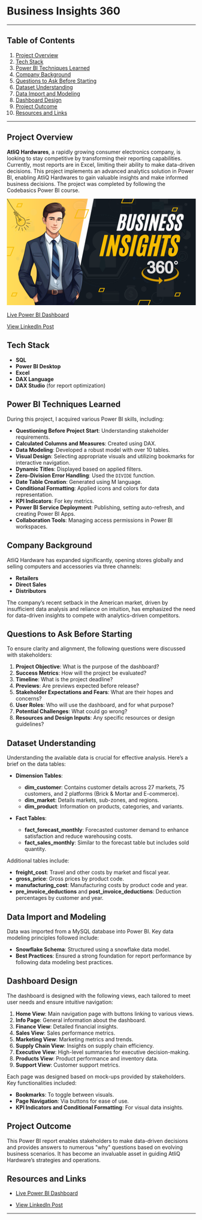 # Business Insights 360

---

## Table of Contents
1. [Project Overview](#project-overview)
2. [Tech Stack](#tech-stack)
3. [Power BI Techniques Learned](#power-bi-techniques-learned)
4. [Company Background](#company-background)
5. [Questions to Ask Before Starting](#questions-to-ask-before-starting)
6. [Dataset Understanding](#dataset-understanding)
7. [Data Import and Modeling](#data-import-and-modeling)
8. [Dashboard Design](#dashboard-design)
9. [Project Outcome](#project-outcome)
10. [Resources and Links](#resources-and-links)

---

## Project Overview

**AtliQ Hardwares**, a rapidly growing consumer electronics company, is looking to stay competitive by transforming their reporting capabilities. Currently, most reports are in Excel, limiting their ability to make data-driven decisions. This project implements an advanced analytics solution in Power BI, enabling AtliQ Hardwares to gain valuable insights and make informed business decisions. The project was completed by following the Codebasics Power BI course.

![Thumbnail](https://github.com/Ankkit0413/Business-Insights-360/blob/main/Business%20Insights%20360.png)

[Live Power BI Dashboard](https://app.powerbi.com/view?r=eyJrIjoiZTE1MmFkMzUtZmFkZi00MWNjLWFjNzYtZjM0NzJmZTc2NmY0IiwidCI6ImM2ZTU0OWIzLTVmNDUtNDAzMi1hYWU5LWQ0MjQ0ZGM1YjJjNCJ9)


[View LinkedIn Post](https://www.linkedin.com/posts/ankkitkumarguppta_business-insights-360-activity-7255948922123145216-shIp?utm_source=share&utm_medium=member_desktop)

## Tech Stack

- **SQL**
- **Power BI Desktop**
- **Excel**
- **DAX Language**
- **DAX Studio** (for report optimization)

## Power BI Techniques Learned

During this project, I acquired various Power BI skills, including:
- **Questioning Before Project Start**: Understanding stakeholder requirements.
- **Calculated Columns and Measures**: Created using DAX.
- **Data Modeling**: Developed a robust model with over 10 tables.
- **Visual Design**: Selecting appropriate visuals and utilizing bookmarks for interactive navigation.
- **Dynamic Titles**: Displayed based on applied filters.
- **Zero-Division Error Handling**: Used the `DIVIDE` function.
- **Date Table Creation**: Generated using M language.
- **Conditional Formatting**: Applied icons and colors for data representation.
- **KPI Indicators**: For key metrics.
- **Power BI Service Deployment**: Publishing, setting auto-refresh, and creating Power BI Apps.
- **Collaboration Tools**: Managing access permissions in Power BI workspaces.

## Company Background

AtliQ Hardware has expanded significantly, opening stores globally and selling computers and accessories via three channels:
- **Retailers**
- **Direct Sales**
- **Distributors**

The company’s recent setback in the American market, driven by insufficient data analysis and reliance on intuition, has emphasized the need for data-driven insights to compete with analytics-driven competitors.

## Questions to Ask Before Starting

To ensure clarity and alignment, the following questions were discussed with stakeholders:
1. **Project Objective**: What is the purpose of the dashboard?
2. **Success Metrics**: How will the project be evaluated?
3. **Timeline**: What is the project deadline?
4. **Previews**: Are previews expected before release?
5. **Stakeholder Expectations and Fears**: What are their hopes and concerns?
6. **User Roles**: Who will use the dashboard, and for what purpose?
7. **Potential Challenges**: What could go wrong?
8. **Resources and Design Inputs**: Any specific resources or design guidelines?

## Dataset Understanding

Understanding the available data is crucial for effective analysis. Here’s a brief on the data tables:

- **Dimension Tables**:
  - **dim_customer**: Contains customer details across 27 markets, 75 customers, and 2 platforms (Brick & Mortar and E-commerce).
  - **dim_market**: Details markets, sub-zones, and regions.
  - **dim_product**: Information on products, categories, and variants.

- **Fact Tables**:
  - **fact_forecast_monthly**: Forecasted customer demand to enhance satisfaction and reduce warehousing costs.
  - **fact_sales_monthly**: Similar to the forecast table but includes sold quantity.

Additional tables include:
- **freight_cost**: Travel and other costs by market and fiscal year.
- **gross_price**: Gross prices by product code.
- **manufacturing_cost**: Manufacturing costs by product code and year.
- **pre_invoice_deductions** and **post_invoice_deductions**: Deduction percentages by customer and year.

## Data Import and Modeling

Data was imported from a MySQL database into Power BI. Key data modeling principles followed include:
- **Snowflake Schema**: Structured using a snowflake data model.
- **Best Practices**: Ensured a strong foundation for report performance by following data modeling best practices.

## Dashboard Design

The dashboard is designed with the following views, each tailored to meet user needs and ensure intuitive navigation:

1. **Home View**: Main navigation page with buttons linking to various views.
2. **Info Page**: General information about the dashboard.
3. **Finance View**: Detailed financial insights.
4. **Sales View**: Sales performance metrics.
5. **Marketing View**: Marketing metrics and trends.
6. **Supply Chain View**: Insights on supply chain efficiency.
7. **Executive View**: High-level summaries for executive decision-making.
8. **Products View**: Product performance and inventory data.
9. **Support View**: Customer support metrics.

Each page was designed based on mock-ups provided by stakeholders. Key functionalities included:

- **Bookmarks**: To toggle between visuals.
- **Page Navigation**: Via buttons for ease of use.
- **KPI Indicators and Conditional Formatting**: For visual data insights.

## Project Outcome

This Power BI report enables stakeholders to make data-driven decisions and provides answers to numerous "why" questions based on evolving business scenarios. It has become an invaluable asset in guiding AtliQ Hardware’s strategies and operations.

## Resources and Links

- [Live Power BI Dashboard](https://app.powerbi.com/view?r=eyJrIjoiZTE1MmFkMzUtZmFkZi00MWNjLWFjNzYtZjM0NzJmZTc2NmY0IiwidCI6ImM2ZTU0OWIzLTVmNDUtNDAzMi1hYWU5LWQ0MjQ0ZGM1YjJjNCJ9)

- [View LinkedIn Post](https://www.linkedin.com/posts/ankkitkumarguppta_business-insights-360-activity-7255948922123145216-shIp?utm_source=share&utm_medium=member_desktop)

---
